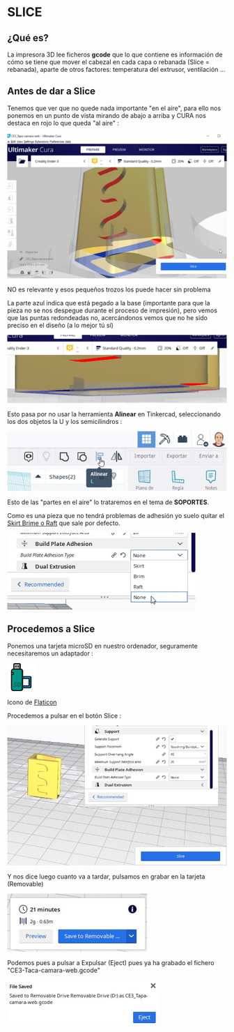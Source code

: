 # SLICE
## ¿Qué es?

La impresora 3D lee ficheros **gcode** que lo que contiene es información de cómo se tiene que mover el cabezal en cada capa o rebanada (Slice = rebanada), aparte de otros factores: temperatura del extrusor, ventilación ...

## Antes de dar a Slice
Tenemos que ver que no quede nada importante "en el aire", para ello nos ponemos en un punto de vista mirando de abajo a arriba y CURA nos destaca en rojo lo que queda "al aire" :

![](/assets/cura6.jpg)

NO es relevante y esos pequeños trozos los puede hacer sin problema

La parte azul indica que está pegado a la base (importante para que la pieza no se nos despegue durante el proceso de impresión), pero vemos que las puntas redondeadas no, acercándonos vemos que no he sido preciso en el diseño (a lo mejor tú sí)

![](/assets/cura5.jpg)

Esto pasa por no usar la herramienta **Alinear** en Tinkercad, seleccionando los dos objetos la U y los semicilindros :

![](/assets/cura7.jpg)

Esto de las "partes en el aire" lo trataremos en el tema de **SOPORTES**.

Como es una pieza que no tendrá problemas de adhesión yo suelo quitar el [Skirt Brime o Raft](https://filament2print.com/es/blog/23_skirt-brim-raft.html) que sale por defecto.

![](/assets/cura14.jpg)

## Procedemos a Slice

Ponemos una tarjeta microSD en nuestro ordenador, seguramente necesitaremos un adaptador :

![](/assets/sd-card.png)

Icono de [Flaticon](https://www.flaticon.com/)

Procedemos a pulsar en el botón Slice :

![](/assets/cura8.jpg)

Y nos dice luego cuanto va a tardar, pulsamos en grabar en la tarjeta (Removable)

![](/assets/cura9.jpg)

Podemos pues a pulsar a Expulsar (Eject) pues ya ha grabado el fichero "CE3-Taca-camara-web.gcode"

![](/assets/cura10.jpg)
